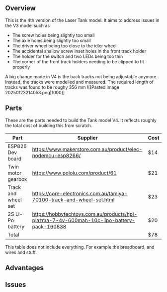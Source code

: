 ## Overview
This is the 4th version of the Laser Tank model. It aims to address issues in the V3 model such as
- The screw holes being slightly too small
- The axle holes being slightly too small
- The driver wheel being too close to the idler wheel
- The accidental shallow screw inset holes in the front track holder
- The holder for the switch and two LEDs being too thin
- The corner of the front track holders needing to be clipped to fit properly

A big change made in V4 is the back tracks not being adjustable anymore. Instead, the tracks were modelled and measured. The required length of tracks was found to be roughy 356 mm
![[Pasted image 20250123214053.png|1000]]



## Parts
These are the parts needed to build the Tank model V4. It reflects roughly the total cost of building this from scratch.

|Part|Supplier|Cost|
|---|---|---|
|ESP826 Dev board|https://www.makerstore.com.au/product/elec-nodemcu-esp8266/|$14|
|Twin motor gearbox|https://www.pololu.com/product/61|$21|
|Track and wheel set|https://core-electronics.com.au/tamiya-70100-track-and-wheel-set.html|$23|
|2S Li-Po battery|https://hobbytechtoys.com.au/products/hpi-plazma-7-4v-600mah-10c-lipo-battery-pack-160838|$20|
|Total| |$78|

This table does not include everything. For example the breadboard, and wires and stuff.

## Advantages


## Issues
